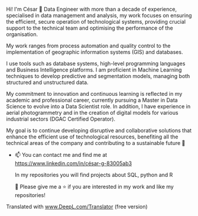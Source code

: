 Hi! I'm César 👋 
Data Engineer with more than a decade of experience, specialised in data management and analysis, my work focuses on ensuring the efficient, secure operation of technological systems, providing crucial support to the technical team and optimising the performance of the organisation.

My work ranges from process automation and quality control to the implementation of geographic information systems (GIS) and databases.

I use tools such as database systems, high-level programming languages and Business Intelligence platforms. I am proficient in Machine Learning techniques to develop predictive and segmentation models, managing both structured and unstructured data.

My commitment to innovation and continuous learning is reflected in my academic and professional career, currently pursuing a Master in Data Science to evolve into a Data Scientist role. In addition, I have experience in aerial photogrammetry and in the creation of digital models for various industrial sectors (DGAC Certified Operator).

My goal is to continue developing disruptive and collaborative solutions that enhance the efficient use of technological resources, benefiting all the technical areas of the company and contributing to a sustainable future 🌱 

- 📫 You can contact me and find me at https://www.linkedin.com/in/césar-g-83005ab3
  
  In my repositories you will find projects about SQL, python and R
  
  👏 Please give me a ⭐️ if you are interested in my work and like my repositories!

Translated with www.DeepL.com/Translator (free version)
  
<!---
Godoca2/Godoca2 is a ✨ special ✨ repository because its `README.md` (this file) appears on your GitHub profile.
You can click the Preview link to take a look at your changes.
--->
